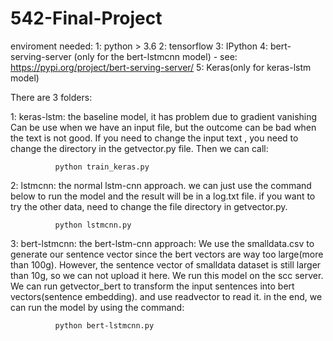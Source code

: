 # 542-Final-Project
enviroment needed:
  1: python > 3.6
  2: tensorflow
  3: IPython
  4: bert-serving-server (only for the bert-lstmcnn model) - see: https://pypi.org/project/bert-serving-server/
  5: Keras(only for keras-lstm model)

 
 
There are 3 folders:

1: keras-lstm: the baseline model, it has problem due to gradient vanishing
        Can be use when we have an input file, but the outcome can be bad when the text is not good.
        If you need to change the input text , you need to change the directory in the getvector.py file.
        Then we can call:
         
              python train_keras.py

2: lstmcnn: the normal lstm-cnn approach.
        we can just use the command below to run the model and the result will be in a log.txt file.
        if you want to try the other data, need to change the file directory in getvector.py.
        
              python lstmcnn.py
        
        
3: bert-lstmcnn:
        the bert-lstm-cnn approach:
        We use the smalldata.csv to generate our sentence vector since the bert vectors are way too large(more than 100g).
        However, the sentence vector of smalldata dataset is still larger than 10g, so we can not upload it here.
        We run this model on the scc server.
        We can run getvector_bert to transform the input sentences into bert vectors(sentence embedding).
        and use readvector to read it.
        in the end, we can run the model by using the command: 
              
              python bert-lstmcnn.py
              
       
        
